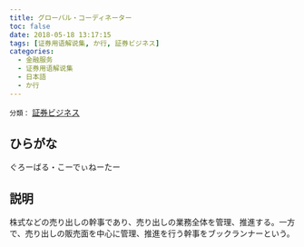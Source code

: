 ```yaml
---
title: グローバル・コーディネーター
toc: false
date: 2018-05-18 13:17:15
tags: [证券用语解说集, か行, 証券ビジネス]
categories:
  - 金融服务
  - 证券用语解说集
  - 日本語
  - か行
---
```


`分類：` [証券ビジネス](/tags/証券ビジネス/)

## ひらがな

ぐろーばる・こーでぃねーたー

## 説明

株式などの売り出しの幹事であり、売り出しの業務全体を管理、推進する。一方で、売り出しの販売面を中心に管理、推進を行う幹事をブックランナーという。
